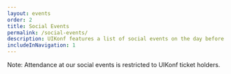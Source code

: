 ```yaml
---
layout: events
order: 2
title: Social Events
permalink: /social-events/
description: UIKonf features a list of social events on the day before the conference. These events are intended to help you break the ice with fellow conference attendees.
includeInNavigation: 1
---
```


Note: Attendance at our social events is restricted to UIKonf ticket holders.
